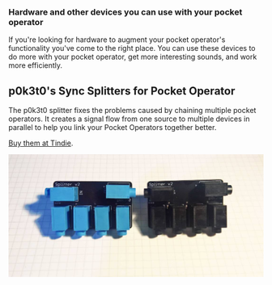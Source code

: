### Hardware and other devices you can use with your pocket operator

If you're looking for hardware to augment your pocket operator's functionality you've come to the right place.
You can use these devices to do more with your pocket operator, get more interesting sounds, and work more efficiently.

## p0k3t0's Sync Splitters for Pocket Operator

The p0k3t0 splitter fixes the problems caused by chaining multiple pocket operators. It creates a signal flow from one source to multiple devices in parallel to help you link your Pocket Operators together better.

[Buy them at Tindie](https://www.tindie.com/products/p0k3t0/sync-splitter-for-pocket-operators/).

![Two Pocket Operator Sync splitters](img/content/splitter_v2_black.jpg)

